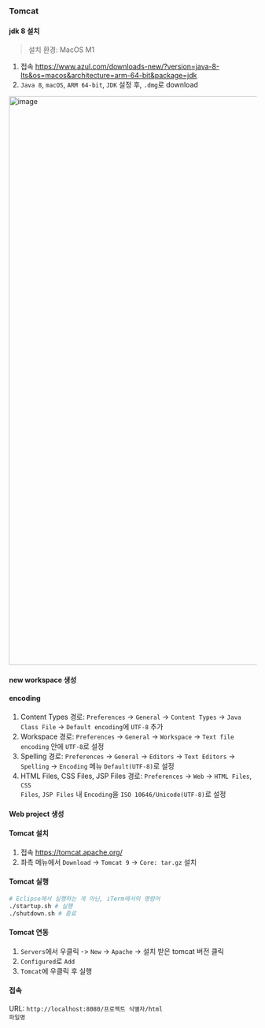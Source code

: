 ### Tomcat

#### jdk 8 설치
> 설치 환경: MacOS M1

1. 접속
https://www.azul.com/downloads-new/?version=java-8-lts&os=macos&architecture=arm-64-bit&package=jdk
2. <code>Java 8</code>, <code>macOS</code>, <code>ARM 64-bit</code>, <code>JDK</code> 설정 후, <code>.dmg</code>로 download

<img width="1154" alt="image" src="https://user-images.githubusercontent.com/85447054/219936672-b45e0e1e-e494-4d8a-b7ac-c9bb7990d94b.png">

#### new workspace 생성

#### encoding
1. Content Types
경로: <code>Preferences</code> -> <code>General</code> -> <code>Content Types</code> -> <code>Java Class File</code> -> <code>Default encoding</code>에 <code>UTF-8</code> 추가
2. Workspace
경로: <code>Preferences</code> -> <code>General</code> -> <code>Workspace</code> -> <code>Text file encoding</code> 안에 <code>UTF-8</code>로 설정
3. Spelling
경로: <code>Preferences</code> -> <code>General</code> -> <code>Editors</code> -> <code>Text Editors</code> -> <code>Spelling</code> -> <code>Encoding</code> 메뉴 <code>Default(UTF-8)</code>로 설정
4. HTML Files, CSS Files, JSP Files
경로: <code>Preferences</code> -> <code>Web</code> -> <code>HTML Files</code>, <code>CSS Files</code>, <code>JSP Files</code> 내 <code>Encoding</code>을 <code>ISO 10646/Unicode(UTF-8)</code>로 설정

#### Web project 생성

#### Tomcat 설치

1. 접속
https://tomcat.apache.org/
2. 좌측 메뉴에서 <code>Download</code> -> <code>Tomcat 9</code> -> <code>Core: tar.gz</code> 설치

#### Tomcat 실행
```bash
# Eclipse에서 실행하는 게 아닌, iTerm에서의 명령어
./startup.sh # 실행 
./shutdown.sh # 종료
```

#### Tomcat 연동
1. <code>Servers</code>에서 우클릭 -> <code>New</code> -> <code>Apache</code> -> 설치 받은 tomcat 버전 클릭
2. <code>Configured</code>로 <code>Add</code>
3. <code>Tomcat</code>에 우클릭 후 실행

#### 접속
URL: <code>http://localhost:8080/프로젝트 식별자/html 파일명</code>
